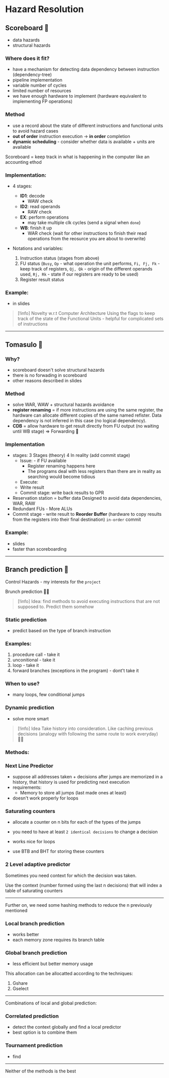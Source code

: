 # Hazard Resolution

## Scoreboard 🎼
- data hazards
- structural hazards

### Where does it fit?
- have a mechanism for detecting data dependency between instruction (dependency-tree)
- pipeline implementation
- variable number of cycles
- limited number of resources
- we have enough hardware to implement (hardware equivalent to implementing FP operations)

### Method
- use a record about the state of different instructions and functional units to avoid hazard cases
- **out of order** instruction execution $\to$ **in order** completion
- **dynamic scheduling**  - consider whether data is available + units are available

Scoreboard = keep track in what is happening in the computer
	like an accounting ethod

### Implementation:
- 4 stages: 
	- **ID1**: decode
		- WAW check
	- **ID2**: read operands
		- RAW check
	- **EX**: perform operations
		- may take multiple clk cycles (send a signal when `done`)
	- **WB**: finish it up 
		- WAR check (wait for other instructions to finish their read operations from the reosurce you are about to overwrite)

- Notations and variables:
	1. Instruction status (stages from above)
	2. FU status (`Busy`, `Op` - what operation the unit performs, `Fi, Fj, Fk` - keep track of registers, `Qj, Qk` - origin of the different operands used, `Rj, Rk` - state if our registers are ready to be used)
	3. Register result status

### Example:
- in slides

> [!info] Novelty w.r.t Computer Architecture
> Using the flags to keep track of the state of the Functional Units - helpful for complicated sets of instructions

---

## Tomasulo 🚢

### Why?
- scoreboard doesn't solve structural hazards
- there is no forwading in scoreboard
- other reasons described in slides

### Method
- solve WAR, WAW + structural hazards avoidance
- **register renaming** = if more instructions are using the same register, the hardware can allocate different copies of the same named refister. Data dependency is not inferred in this case (no logical dependency).
- **CDB** = allow hardware to get result directly from FU output (no waiting until WB stage) $\Rightarrow$ Forwarding 👼

### Implementation
- stages: 3 Stages (theory) 4 In reality (add commit stage)
	- Issue: - if FU available
		- Register renaming happens here
		- The programs deal with less registers than there are in reality as searching would become tidious
	- Execute: 
	- Write result
	- Commit stage: write back results to GPR
- Reservation station = buffer data 
	Designed to avoid data dependencies, WAR, RAW
- Redundant FUs - More ALUs
- Commit stage - write result to **Reorder Buffer** (hardware to copy results from the registers into their final destination) `in-order` commit

### Example: 
- slides
- faster than scoreboarding

---

## Branch prediction 🌿
Control Hazards - my interests for the `project`

Brunch prediction 🍳🍞

> [!info] Idea: 
> find methods to avoid executing instructions that are not supposed to. Predict them somehow

### Static prediction
- predict based on the type of branch instruction

### Examples:
1. procedure call - take it
2. unconitional - take it
3. loop - take it
4. forward branches (exceptions in the program) - dont't take it

### When to use?
- many loops, few conditional jumps

### Dynamic prediction
- solve more smart

> [!info] Idea
> Take history into consideration. Like caching previous decisions (analogy with following the same route to work everyday) 🚶‍♂️

### Methods:

### Next Line Predictor
- suppose all addresses taken + decisions after jumps are memorized in a history, that history is used for predicting next execution
- requirements:
	- Memory to store all jumps (last made ones at least)
- doesn't work properly for loops

### Saturating counters
- allocate a counter on n bits for each of the types of the jumps
- you need to have at least `2 identical decisions` to change a decision
- works nice for loops

- use BTB and BHT for storing these counters

### 2 Level adaptive predictor

Sometimes you need context for which the decision was taken.

Use the context (number formed using the last n decisions) that will index a table of saturating counters

---

Further on, we need some hashing methods to reduce the n previously mentioned

### Local branch prediction
- works better
- each memory zone requires its branch table

### Global branch prediction
- less efficient but better memory usage

This allocation can be allocatted according to the techniques:
1. Gshare
2. Gselect

---

Combinations of local and global prediction:

### Correlated prediction
- detect the context globally and find a local predictor
- best option is to combine them

### Tournament prediction 
- find

---

Neither of the methods is the best